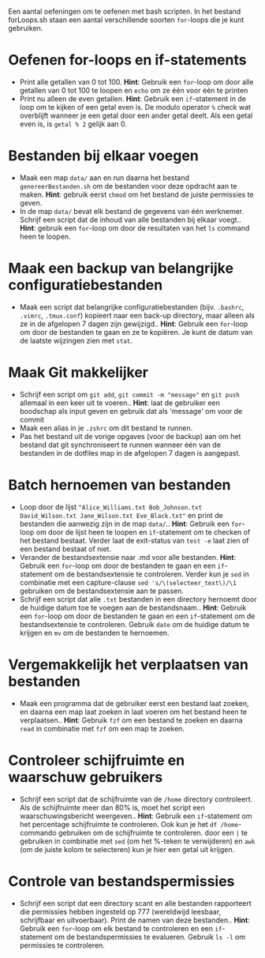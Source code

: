 Een aantal oefeningen om te oefenen met bash scripten. In het bestand forLoops.sh staan een aantal verschillende soorten `for`-loops die je kunt gebruiken.
# Oefenen for-loops en if-statements
+ Print alle getallen van 0 tot 100. **Hint**: Gebruik een `for`-loop om door alle getallen van 0 tot 100 te loopen en `echo` om ze één voor één te printen
+ Print nu alleen de even getallen. **Hint**: Gebruik een `if`-statement in de loop om te kijken of een getal even is. De modulo operator `%` check wat overblijft wanneer je een getal door een ander getal deelt. Als een getal even is, is `getal % 2` gelijk aan 0.

# Bestanden bij elkaar voegen
+ Maak een map `data/` aan en run daarna het bestand `genereerBestanden.sh` om de bestanden voor deze opdracht aan te maken. **Hint**: gebruik eerst `chmod` om het bestand de juiste permissies te geven.
+ In de map `data/` bevat elk bestand de gegevens  van één werknemer. Schrijf een script dat de inhoud van alle bestanden bij elkaar voegt.. **Hint**: gebruik een `for`-loop om door de resultaten van het `ls` command heen te loopen.

# Maak een backup van belangrijke configuratiebestanden
+  Maak een script dat belangrijke configuratiebestanden (bijv. `.bashrc`, `.vimrc`, `.tmux.conf`) kopieert naar een back-up directory, maar alleen als ze in de afgelopen 7 dagen zijn gewijzigd.. **Hint**: Gebruik een `for`-loop om door de bestanden te gaan en ze te kopiëren. Je kunt de datum van de laatste wijzingen zien met `stat`.

# Maak Git makkelijker
+ Schrijf een script om `git add`, `git commit -m "message"` en `git push` allemaal in een keer uit te voeren.. **Hint**: laat de gebruiker een boodschap als input geven en gebruik dat als 'message' om voor de commit
+ Maak een alias in je `.zshrc` om dit bestand te runnen.
+ Pas het bestand uit de vorige opgaves (voor de backup) aan om het bestand dat git synchroniseert te runnen wanneer één van de bestanden in de dotfiles map in de afgelopen 7 dagen is aangepast.

#  Batch hernoemen van bestanden
+  Loop door de lijst `"Alice_Williams.txt Bob_Johnson.txt David_Wilson.txt Jane_Wilson.txt Eve_Black.txt"` en  print de bestanden die aanwezig zijn in de map `data/`.. **Hint**: Gebruik een `for`-loop om door de lijst heen te loopen en `if`-statement om te checken of het bestand bestaat. Verder laat de exit-status van `test -e` laat zien of een bestand bestaat of niet. 
+ Verander de bestandsextensie naar .md voor alle bestanden. **Hint**: Gebruik een `for`-loop om door de bestanden te gaan en een `if`-statement om de bestandsextensie te controleren.
Verder kun je `sed` in combinatie met een capture-clause `sed 's/\(selecteer_text\)/\1` gebruiken om de bestandsextensie aan te passen.
+ Schrijf een script dat alle `.txt` bestanden in een directory hernoemt door de huidige datum toe te voegen aan de bestandsnaam.. **Hint**: Gebruik een `for`-loop om door de bestanden te gaan en een `if`-statement om de bestandsextensie te controleren. Gebruik `date` om de huidige datum te krijgen en `mv` om de bestanden te hernoemen.

# Vergemakkelijk het verplaatsen van bestanden
+ Maak een  programma  dat de gebruiker eerst een bestand laat zoeken, en daarna een map laat zoeken in laat voeren om het bestand heen te verplaatsen.. **Hint**: Gebruik `fzf` om een bestand te zoeken en daarna `read` in combinatie met `fzf` om een map te zoeken. 


# Controleer schijfruimte en waarschuw gebruikers
+  Schrijf een script dat de schijfruimte van de `/home` directory controleert. Als de schijfruimte meer dan 80% is, moet het script een waarschuwingsbericht weergeven.. **Hint**: Gebruik een `if`-statement om het percentage schijfruimte te controleren.
Ook kun je het `df /home`-commando gebruiken om de schijfruimte te controleren. door een `|` te gebruiken in combinatie met `sed` (om het %-teken te verwijderen) en `awk` (om de juiste kolom te selecteren) kun je hier een getal uit krijgen.

# Controle van bestandspermissies
+  Schrijf een script dat een directory scant en alle bestanden rapporteert die permissies hebben ingesteld op 777 (wereldwijd leesbaar, schrijfbaar en uitvoerbaar). Print de namen van deze bestanden.. **Hint**: Gebruik een `for`-loop om elk bestand te controleren en een `if`-statement om de bestandspermissies te evalueren. Gebruik `ls -l` om permissies te controleren.
